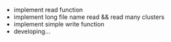* implement read function
* implement long file name read && read many clusters
* implement simple write function
* developing...
